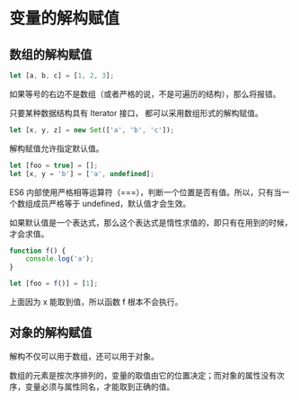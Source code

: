 # 变量的解构赋值

## 数组的解构赋值

``` js
let [a, b, c] = [1, 2, 3];
```

如果等号的右边不是数组（或者严格的说，不是可遍历的结构），那么将报错。

只要某种数据结构具有 Iterator 接口， 都可以采用数组形式的解构赋值。

``` js
let [x, y, z] = new Set(['a', 'b', 'c']);
```

解构赋值允许指定默认值。

``` js
let [foo = true] = [];
let [x, y = 'b'] = ['a', undefined];
```

ES6 内部使用严格相等运算符（===），判断一个位置是否有值。所以，只有当一个数组成员严格等于 undefined，默认值才会生效。

如果默认值是一个表达式，那么这个表达式是惰性求值的，即只有在用到的时候，才会求值。

``` js
function f() {
    console.log('a');
}

let [foo = f()] = [1];
```

上面因为 x 能取到值，所以函数 f 根本不会执行。

## 对象的解构赋值

解构不仅可以用于数组，还可以用于对象。

数组的元素是按次序排列的，变量的取值由它的位置决定；而对象的属性没有次序，变量必须与属性同名，才能取到正确的值。
